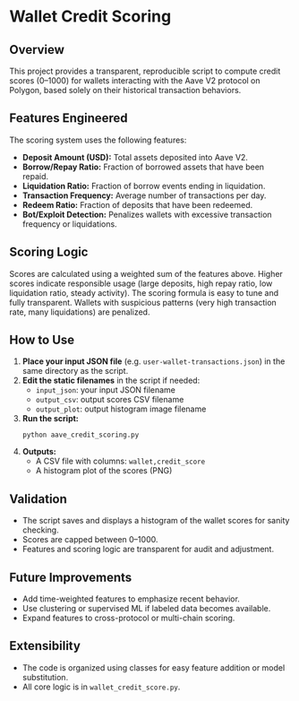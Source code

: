 # Wallet Credit Scoring

## Overview

This project provides a transparent, reproducible script to compute credit scores (0–1000) for wallets interacting with the Aave V2 protocol on Polygon, based solely on their historical transaction behaviors.

## Features Engineered

The scoring system uses the following features:

- **Deposit Amount (USD):** Total assets deposited into Aave V2.
- **Borrow/Repay Ratio:** Fraction of borrowed assets that have been repaid.
- **Liquidation Ratio:** Fraction of borrow events ending in liquidation.
- **Transaction Frequency:** Average number of transactions per day.
- **Redeem Ratio:** Fraction of deposits that have been redeemed.
- **Bot/Exploit Detection:** Penalizes wallets with excessive transaction frequency or liquidations.

## Scoring Logic

Scores are calculated using a weighted sum of the features above. Higher scores indicate responsible usage (large deposits, high repay ratio, low liquidation ratio, steady activity). The scoring formula is easy to tune and fully transparent. Wallets with suspicious patterns (very high transaction rate, many liquidations) are penalized.

## How to Use

1. **Place your input JSON file** (e.g. `user-wallet-transactions.json`) in the same directory as the script.
2. **Edit the static filenames** in the script if needed:
    - `input_json`: your input JSON filename
    - `output_csv`: output scores CSV filename
    - `output_plot`: output histogram image filename
3. **Run the script:**
    ```
    python aave_credit_scoring.py
    ```
4. **Outputs:**
    - A CSV file with columns: `wallet,credit_score`
    - A histogram plot of the scores (PNG)

## Validation

- The script saves and displays a histogram of the wallet scores for sanity checking.
- Scores are capped between 0–1000.
- Features and scoring logic are transparent for audit and adjustment.

## Future Improvements

- Add time-weighted features to emphasize recent behavior.
- Use clustering or supervised ML if labeled data becomes available.
- Expand features to cross-protocol or multi-chain scoring.

## Extensibility

- The code is organized using classes for easy feature addition or model substitution.
- All core logic is in `wallet_credit_score.py`.